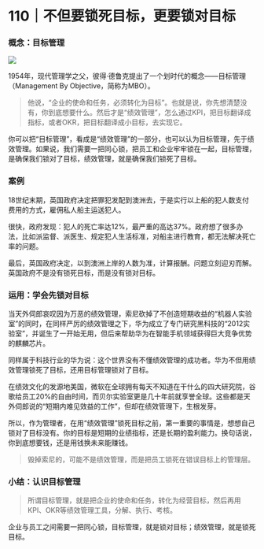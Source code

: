 # 110｜不但要锁死目标，更要锁对目标

### 概念：目标管理

![](../img/e21efd9ef22f6c3c48997d60a38a7936.jpg)

1954年，现代管理学之父，彼得·德鲁克提出了一个划时代的概念——目标管理（Management By Objective，简称为MBO）。

> 他说，“企业的使命和任务，必须转化为目标”。也就是说，你先想清楚没有，你到底想要什么。然后才是“绩效管理”，怎么通过KPI，把目标翻译成指标，或者OKR，把目标翻译成小目标，去实现它。

你可以把“目标管理”，看成是“绩效管理”的一部分，也可以认为目标管理，先于绩效管理。如果说，我们需要一把同心锁，把员工和企业牢牢锁在一起，目标管理，是确保我们锁对了目标，绩效管理，就是确保我们锁死了目标。

### 案例

18世纪末期，英国政府决定把罪犯发配到澳洲去，于是实行以上船的犯人数支付费用的方式，雇佣私人船主运送犯人。

很快，政府发现：犯人的死亡率达12%，最严重的高达37%。政府想了很多办法，比如派监督、派医生、规定犯人生活标准，对船主进行教育，都无法解决死亡率的问题。

最后，英国政府决定，以到澳洲上岸的人数为准，计算报酬。问题立刻迎刃而解。英国政府不是没有锁死目标，而是没有锁对目标。

### 运用：学会先锁对目标

当天外伺郎哀叹因为万恶的绩效管理，索尼砍掉了不创造短期收益的“机器人实验室”的同时，在同样严厉的绩效管理之下，华为成立了专门研究黑科技的“2012实验室”，并诞生了一开始无用，但后来帮助华为在智能手机领域获得巨大竞争优势的麒麟芯片。

同样属于科技行业的华为说：这个世界没有不懂绩效管理的成功者。华为不但用绩效管理锁死了目标，还用目标管理锁对了目标。

在绩效文化的发源地美国，微软在全球拥有每天不知道在干什么的四大研究院，谷歌给员工20%的自由时间，而贝尔实验室更是几十年前就享誉全球。这些都是天外伺郎说的“短期内难见效益的工作”，但却在绩效管理下，生根发芽。

所以，作为管理者，在用“绩效管理”锁死目标之前，第一重要的事情是，想想自己锁对了目标没有。你的目标是短期的业绩指标，还是长期的盈利能力。换句话说，你到底想要钱，还是用钱换未来能赚钱。

> 毁掉索尼的，可能不是绩效管理，而是把员工锁死在错误目标上的管理层。

### 小结：认识目标管理

> 所谓目标管理，就是把企业的使命和任务，转化为经营目标，然后再用KPI、OKR等绩效管理工具，分解、执行、考核。

企业与员工之间需要一把同心锁，目标管理，就是锁对目标；绩效管理，就是锁死目标。